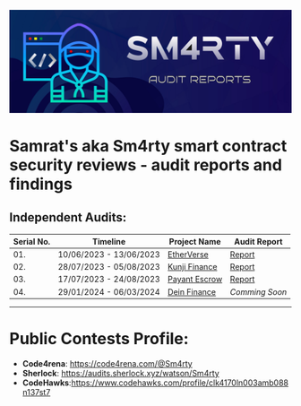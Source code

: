 ![](assets/audit-report.png)

# Samrat's aka Sm4rty smart contract security reviews - audit reports and findings

## Independent Audits:

| Serial No. | Timeline | Project Name | Audit Report |
|-|-|-|-|
| 01.| 10/06/2023 - 13/06/2023 | [EtherVerse](https://www.etherverse.in/) | [Report](https://github.com/UNSNARL/audit-reports/blob/main/EtherVerse_SecurityAssessment_June2023.pdf) |
| 02.| 28/07/2023 - 05/08/2023 | [Kunji Finance](https://www.kunji.finance/) | [Report](https://github.com/UNSNARL/audit-reports/blob/main/Kunji_Finance_Security_Assessment.pdf) |
| 03.| 17/07/2023 - 24/08/2023 | [Payant Escrow](https://www.payant.io/) | [Report](https://github.com/UNSNARL/audit-reports/blob/main/Payant_Report.pdf) |
| 04.| 29/01/2024 - 06/03/2024 | [Dein Finance](https://dein.fi/) | *Comming Soon* |

---
# Public Contests Profile:
- **Code4rena**: https://code4rena.com/@Sm4rty
- **Sherlock**: https://audits.sherlock.xyz/watson/Sm4rty
- **CodeHawks**:https://www.codehawks.com/profile/clk4170ln003amb088n137st7
